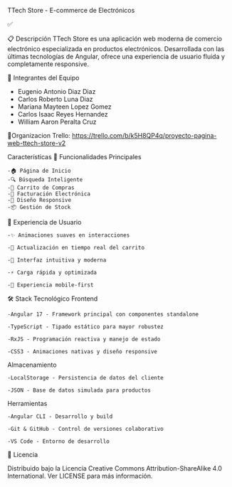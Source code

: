 TTech Store - E-commerce de Electrónicos

✅ 

📋 Descripción
TTech Store es una aplicación web moderna de comercio electrónico especializada en productos electrónicos. Desarrollada con las últimas tecnologías de Angular, ofrece una experiencia de usuario fluida y completamente responsive.

👥 Integrantes del Equipo
- Eugenio Antonio Diaz Diaz
- Carlos Roberto Luna Diaz
- Mariana Mayteen Lopez Gomez
- Carlos Isaac Reyes Hernandez
- William Aaron Peralta Cruz

📁Organizacion 
Trello: https://trello.com/b/k5H8QP4q/proyecto-pagina-web-ttech-store-v2

Características
🎯 Funcionalidades Principales
      
    -🏠 Página de Inicio	
    -🔍 Búsqueda Inteligente	
    -🛒 Carrito de Compras	
    -🧾 Facturación Electrónica	
    -📱 Diseño Responsive	
    -📦 Gestión de Stock	

💫 Experiencia de Usuario

    -✨ Animaciones suaves en interacciones

    -🔄 Actualización en tiempo real del carrito

    -🎨 Interfaz intuitiva y moderna

    -⚡ Carga rápida y optimizada

    -📲 Experiencia mobile-first

🛠️ Stack Tecnológico
Frontend

    -Angular 17 - Framework principal con componentes standalone

    -TypeScript - Tipado estático para mayor robustez

    -RxJS - Programación reactiva y manejo de estado

    -CSS3 - Animaciones nativas y diseño responsive

Almacenamiento

    -LocalStorage - Persistencia de datos del cliente

    -JSON - Base de datos simulada para productos

Herramientas

    -Angular CLI - Desarrollo y build

    -Git & GitHub - Control de versiones colaborativo

    -VS Code - Entorno de desarrollo

📄 Licencia

Distribuido bajo la Licencia Creative Commons Attribution-ShareAlike 4.0 International.
Ver LICENSE para más información.

